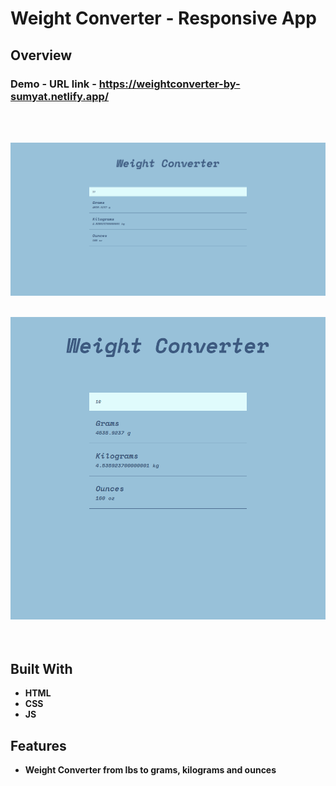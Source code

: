 # Weight Converter - Responsive App

## Overview

  <h3>   Demo - URL link -
    <a href="https://weightconverter-by-sumyat.netlify.app/">
     https://weightconverter-by-sumyat.netlify.app/
    </a>
  </h3>

<br/>
<br/>

![](Demo/large-screen.png)
<br/>
<br/>
<div align="center">
<img src="Demo/small-screen.png" width="600">
</div>
<br/>
<br/>

## Built With

- **HTML** 
- **CSS**
- **JS**

## Features

- **Weight Converter from lbs to grams, kilograms and ounces**
